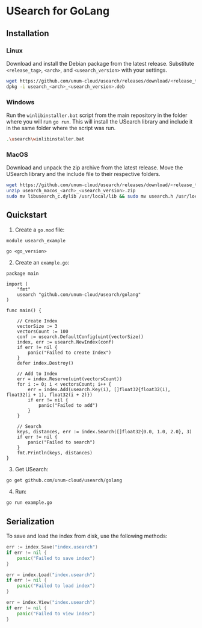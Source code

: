 # USearch for GoLang

## Installation

### Linux

Download and install the Debian package from the latest release.
Substitute `<release_tag>`, `<arch>`, and `<usearch_version>` with your settings.

```sh
wget https://github.com/unum-cloud/usearch/releases/download/<release_tag>/usearch_linux_<arch>_<usearch_version>.deb
dpkg -i usearch_<arch>_<usearch_version>.deb
```

### Windows

Run the `winlibinstaller.bat` script from the main repository in the folder where you will run `go run`.
This will install the USearch library and include it in the same folder where the script was run.

```sh
.\usearch\winlibinstaller.bat
```

### MacOS

Download and unpack the zip archive from the latest release.
Move the USearch library and the include file to their respective folders.

```sh
wget https://github.com/unum-cloud/usearch/releases/download/<release_tag>/usearch_macos_<arch>_<usearch_version>.zip
unzip usearch_macos_<arch>_<usearch_version>.zip
sudo mv libusearch_c.dylib /usr/local/lib && sudo mv usearch.h /usr/local/include
```

## Quickstart

1. Create a `go.mod` file:

```
module usearch_example

go <go_version>
```

2. Create an `example.go`:

```golang
package main

import (
	"fmt"
	usearch "github.com/unum-cloud/usearch/golang"
)

func main() {

   	// Create Index
   	vectorSize := 3
   	vectorsCount := 100
   	conf := usearch.DefaultConfig(uint(vectorSize))
   	index, err := usearch.NewIndex(conf)
   	if err != nil {
   		panic("Failed to create Index")
   	}
   	defer index.Destroy()

   	// Add to Index
   	err = index.Reserve(uint(vectorsCount))
   	for i := 0; i < vectorsCount; i++ {
   		err = index.Add(usearch.Key(i), []float32{float32(i), float32(i + 1), float32(i + 2)})
      	if err != nil {
      		panic("Failed to add")
      	}
   	}

   	// Search
   	keys, distances, err := index.Search([]float32{0.0, 1.0, 2.0}, 3)
   	if err != nil {
    	panic("Failed to search")
   	}
   	fmt.Println(keys, distances)
}
```

3. Get USearch:

```sh
go get github.com/unum-cloud/usearch/golang
```

4. Run:

```sh
go run example.go
```

## Serialization

To save and load the index from disk, use the following methods:

```go
err := index.Save("index.usearch")
if err != nil {
    panic("Failed to save index")
}

err = index.Load("index.usearch")
if err != nil {
    panic("Failed to load index")
}

err = index.View("index.usearch")
if err != nil {
    panic("Failed to view index")
}
```
